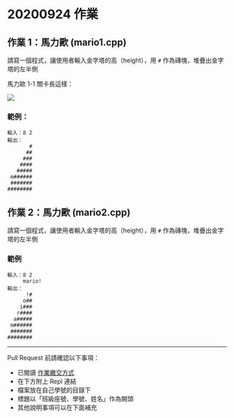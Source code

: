# 20200924 作業
## 作業 1：馬力歐 (mario1.cpp)

請寫一個程式，讓使用者輸入金字塔的高（height），用 `#` 作為磚塊，堆疊出金字塔的左半側

馬力歐 1-1 關卡長這樣：

![](https://encrypted-tbn0.gstatic.com/images?q=tbn%3AANd9GcSQViIHgrw8HJChWsHgrVQPAPD1cMcHNUd5aw&usqp=CAU)
### 範例：
```
輸入：8 2
輸出：
       #
      ##
     ###
    ####
   #####
 m######
 #######
########
```


## 作業 2：馬力歐 (mario2.cpp)

請寫一個程式，讓使用者輸入金字塔的高（height），用 `#` 作為磚塊，堆疊出金字塔的左半側


### 範例
```
輸入：8 2
     mario!
輸出：
      !#
     o##
    i###
   r####
  a#####
 m######
 #######
########
```

---

Pull Request 前請確認以下事項：

* 已閱讀 [作業繳交方式](https://hackmd.io/@nssh/nscsc/%2F%40nssh%2Fsummit-homework)
* 在下方附上 Repl 連結
* 檔案放在自己學號的目錄下
* 標題以「班級座號、學號、姓名」作為開頭
* 其他說明事項可以在下面補充
